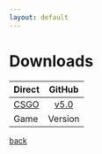 ```yaml
---
layout: default
---
```


# Downloads

| Direct    | GitHub  |
| ------------- |:-------------:|
| [CSGO](https://github.com/Plexol/Configuration/tree/CSGO)     | [v5.0](https://github.com/Plexol/Configuration/tree/CSGO) |
| Game | Version |

[back](./)
